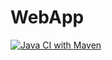 # WebApp
[![Java CI with Maven](https://github.com/chensong823/Lab12/actions/workflows/maven.yml/badge.svg)](https://github.com/chensong823/Lab12/actions/workflows/maven.yml)